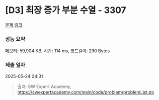 # [D3] 최장 증가 부분 수열 - 3307 

[문제 링크](https://swexpertacademy.com/main/code/problem/problemDetail.do?contestProbId=AWBOKg-a6l0DFAWr) 

### 성능 요약

메모리: 59,904 KB, 시간: 114 ms, 코드길이: 290 Bytes

### 제출 일자

2025-05-24 04:31



> 출처: SW Expert Academy, https://swexpertacademy.com/main/code/problem/problemList.do